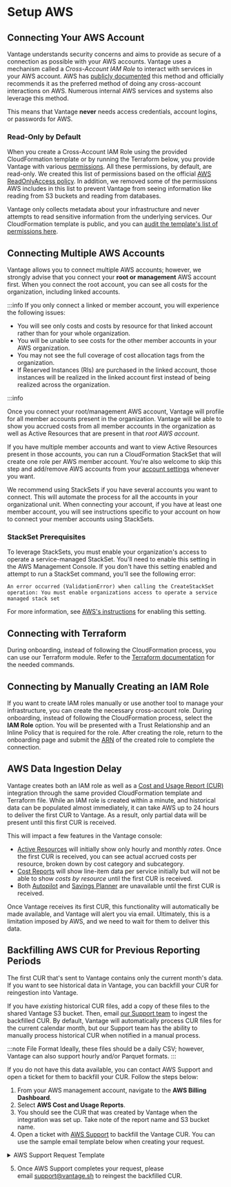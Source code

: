 # Setup AWS

## Connecting Your AWS Account

Vantage understands security concerns and aims to provide as secure of a connection as possible with your AWS accounts. Vantage uses a mechanism called a _Cross-Account IAM Role_ to interact with services in your AWS account. AWS has [publicly documented](https://aws.amazon.com/blogs/apn/securely-accessing-customer-aws-accounts-with-cross-account-iam-roles/) this method and officially recommends it as the preferred method of doing any cross-account interactions on AWS. Numerous internal AWS services and systems also leverage this method.

This means that Vantage **never** needs access credentials, account logins, or passwords for AWS.

### Read-Only by Default

When you create a Cross-Account IAM Role using the provided CloudFormation template or by running the Terraform below, you provide Vantage with various [permissions](https://docs.vantage.sh/permissions_aws/). All these permissions, by default, are read-only. We created this list of permissions based on the official [AWS ReadOnlyAccess policy](https://docs.aws.amazon.com/aws-managed-policy/latest/reference/ReadOnlyAccess.html). In addition, we removed some of the permissions AWS includes in this list to prevent Vantage from seeing information like reading from S3 buckets and reading from databases.

Vantage only collects metadata about your infrastructure and never attempts to read sensitive information from the underlying services. Our CloudFormation template is public, and you can [audit the template's list of permissions here](https://vantage-public.s3.amazonaws.com/vantage-integration-latest.json).

## Connecting Multiple AWS Accounts

Vantage allows you to connect multiple AWS accounts; however, we strongly advise that you connect your **root or management** AWS account first. When you connect the root account, you can see all costs for the organization, including linked accounts.

:::info If you only connect a linked or member account, you will experience the following issues:

- You will see only costs and costs by resource for that linked account rather than for your whole organization.
- You will be unable to see costs for the other member accounts in your AWS organization.
- You may not see the full coverage of cost allocation tags from the organization.
- If Reserved Instances (RIs) are purchased in the linked account, those instances will be realized in the linked account first instead of being realized across the organization.

:::info

Once you connect your root/management AWS account, Vantage will profile for all member accounts present in the organization. Vantage will be able to show you accrued costs from all member accounts in the organization as well as Active Resources that are present in that _root AWS account_.

If you have multiple member accounts and want to view Active Resources present in those accounts, you can run a CloudFormation StackSet that will create one role per AWS member account. You're also welcome to skip this step and add/remove AWS accounts from your [account settings](https://console.vantage.sh/settings/workspaces) whenever you want.

We recommend using StackSets if you have several accounts you want to connect. This will automate the process for all the accounts in your organizational unit. When connecting your account, if you have at least one member account, you will see instructions specific to your account on how to connect your member accounts using StackSets.

### StackSet Prerequisites

To leverage StackSets, you must enable your organization's access to operate a service-managed StackSet. You'll need to enable this setting in the AWS Management Console. If you don't have this setting enabled and attempt to run a StackSet command, you'll see the following error:

`An error occurred (ValidationError) when calling the CreateStackSet operation: You must enable organizations access to operate a service managed stack set`

For more information, see [AWS's instructions](https://docs.aws.amazon.com/AWSCloudFormation/latest/UserGuide/stacksets-prereqs.html) for enabling this setting.

## Connecting with Terraform

During onboarding, instead of following the CloudFormation process, you can use our Terraform module. Refer to the [Terraform documentation](/terraform/) for the needed commands.

## Connecting by Manually Creating an IAM Role

If you want to create IAM roles manually or use another tool to manage your infrastructure, you can create the necessary cross-account role. During onboarding, instead of following the CloudFormation process, select the **IAM Role** option. You will be presented with a Trust Relationship and an Inline Policy that is required for the role. After creating the role, return to the onboarding page and submit the [ARN](https://docs.aws.amazon.com/IAM/latest/UserGuide/reference-arns.html) of the created role to complete the connection.

## AWS Data Ingestion Delay

Vantage creates both an IAM role as well as a [Cost and Usage Report (CUR)](https://docs.aws.amazon.com/cur/latest/userguide/cur-create.html) integration through the same provided CloudFormation template and Terraform file. While an IAM role is created within a minute, and historical data can be populated almost immediately, it can take AWS up to 24 hours to deliver the first CUR to Vantage. As a result, only partial data will be present until this first CUR is received.

This will impact a few features in the Vantage console:

- [Active Resources](/active_resources) will initially show only hourly and monthly _rates_. Once the first CUR is received, you can see actual accrued costs per resource, broken down by cost category and subcategory.
- [Cost Reports](/cost_reports) will show line-item data per service initially but will not be able to show _costs by resource_ until the first CUR is received.
- Both [Autopilot](/autopilot/) and [Savings Planner](/savings_planner/) are unavailable until the first CUR is received.

Once Vantage receives its first CUR, this functionality will automatically be made available, and Vantage will alert you via email. Ultimately, this is a limitation imposed by AWS, and we need to wait for them to deliver this data.

## Backfilling AWS CUR for Previous Reporting Periods

The first CUR that's sent to Vantage contains only the current month's data. If you want to see historical data in Vantage, you can backfill your CUR for reingestion into Vantage. 

If you have _existing_ historical CUR files, add a copy of these files to the shared Vantage S3 bucket. Then, email [our Support team](mailto:support@vantage.sh) to ingest the backfilled CUR. By default, Vantage will automatically process CUR files for the current calendar month, but our Support team has the ability to manually process historical CUR when notified in a manual process.

:::note File Format
Ideally, these files should be a daily CSV; however, Vantage can also support hourly and/or Parquet formats. 
:::
  
If you do not have this data available, you can contact AWS Support and open a ticket for them to backfill your CUR. Follow the steps below:

1. From your AWS management account, navigate to the **AWS Billing Dashboard**.
2. Select **AWS Cost and Usage Reports**.
3. You should see the CUR that was created by Vantage when the integration was set up. Take note of the report name and S3 bucket name.
4. Open a ticket with [AWS Support](https://docs.aws.amazon.com/cur/latest/userguide/billing-get-answers.html) to backfill the Vantage CUR. You can use the sample email template below when creating your request.
   
<details>
<summary>AWS Support Request Template</summary>

_Subject: Request for Backfilling AWS Cost and Usage Report_

**[Insert your organization name]** needs help backfilling an AWS Cost and Usage Report per the below requirements:
    
- Please backfill the existing **[Insert Vantage CUR filename]** report from the **[Insert Vantage CUR S3 bucket name]** S3 bucket.
- We need historical data for the following period: **[Insert start date]** to **[Insert end date]**.

Once the historical data is successfully backfilled into the above CUR, please send us a notification or confirmation.
    
Thank you,
    
**[Insert your name]**

</details>

5. Once AWS Support completes your request, please email [support@vantage.sh](mailto:support@vantage.sh) to reingest the backfilled CUR.
